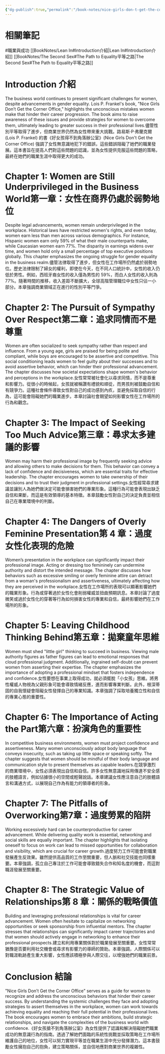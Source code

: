 ```yaml
---
{"dg-publish":true,"permalink":"/book-notes/nice-girls-don-t-get-the-corner-office/","dgPassFrontmatter":true,"created":"2024-11-27T12:30:14.077+08:00","updated":"2024-11-28T11:35:49.674+08:00"}
---
```


# 相關筆記
#職業與成功 
[[BookNotes/Lean In#Introduction介紹\|Lean In#Introduction介紹]]
[[BookNotes/The Second Sex#The Path to Equality平等之路\|The Second Sex#The Path to Equality平等之路]]
# Introduction 介紹

The business world continues to present significant challenges for women, despite advancements in gender equality. Lois P. Frankel's book, "Nice Girls Don’t Get the Corner Office," highlights the unconscious mistakes women make that hinder their career progression. The book aims to raise awareness of these issues and provide strategies for women to overcome them, ultimately leading to greater success in their professional lives.儘管性別平等取得了進步，但商業世界仍然為女性帶來重大挑戰。路易斯·P·弗蘭克爾(Lois P. Frankel) 的書《好女孩得不到角落辦公室》(Nice Girls Don't Get the Corner Office) 強調了女性無意識地犯下的錯誤，這些錯誤阻礙了她們的職業發展。這本書旨在提高人們對這些問題的認識，並為女性提供克服這些問題的策略，最終在她們的職業生涯中取得更大的成功。

# Chapter 1: Women are Still Underprivileged in the Business World第一章：女性在商界仍處於弱勢地位

Despite legal advancements, women remain underprivileged in the workplace. Historical laws have restricted women's rights, and even today, women earn less than men across various demographics. For instance, Hispanic women earn only 59% of what their male counterparts make, while Caucasian women earn 77%. The disparity in earnings widens over time, and women hold only a small percentage of top executive positions globally. This chapter emphasizes the ongoing struggle for gender equality in the business realm.儘管法律取得了進步，但女性在工作場所仍然處於弱勢地位。歷史法律限制了婦女的權利，即使在今天，在不同人口統計中，女性的收入仍低於男性。例如，西班牙裔女性的收入僅為男性的 59%，而白人女性的收入則為 77%。隨著時間的推移，收入差距不斷擴大，全球高階管理職位中女性只佔一小部分。本章強調商業領域正在進行的性別平等鬥爭。

# Chapter 2: The Pursuit of Sympathy Over Respect第二章：追求同情而不是尊重

Women are often socialized to seek sympathy rather than respect and influence. From a young age, girls are praised for being polite and compliant, while boys are encouraged to be assertive and competitive. This social conditioning leads women to feel guilty about their successes and to avoid assertive behavior, which can hinder their professional advancement. The chapter discusses how societal expectations shape women's behavior and perceptions in the workplace.女性常常被社會化以尋求同情，而不是尊重和影響力。從很小的時候起，女孩就被稱讚有禮貌和順從，而男孩則被鼓勵自信和有競爭力。這種社會條件導致女性對自己的成功感到內疚，並避免採取自信的行為，這可能會阻礙她們的職業進步。本章討論社會期望如何影響女性在工作場所的行為和觀念。

# Chapter 3: The Impact of Seeking Too Much Advice第三章：尋求太多建議的影響

Women may harm their professional image by frequently seeking advice and allowing others to make decisions for them. This behavior can convey a lack of confidence and decisiveness, which are essential traits for effective leadership. The chapter encourages women to take ownership of their decisions and to trust their judgment in professional settings.女性經常尋求建議並讓別人為她們做決定可能會損害她們的專業形象。這種行為可能會表現出缺乏自信和果斷，而這是有效領導的基本特徵。本章鼓勵女性對自己的決定負責並相信自己在專業環境中的判斷。

# Chapter 4: The Dangers of Overly Feminine Presentation第 4 章：過度女性化表現的危險

Women’s presentation in the workplace can significantly impact their professional image. Acting or dressing too femininely can undermine authority and distort the intended message. The chapter discusses how behaviors such as excessive smiling or overly feminine attire can detract from a woman's professionalism and assertiveness, ultimately affecting how they are perceived in the workplace.女性在工作場所的表現可以顯著影響她們的職業形象。行為或穿著過於女性化會削弱權威並扭曲預期訊息。本章討論了過度微笑或過於女性化的穿著等行為如何損害女性的專業和自信，最終影響她們在工作場所的形象。

# Chapter 5: Leaving Childhood Thinking Behind第五章：拋棄童年思維

Women must shed "little girl" thinking to succeed in business. Viewing male authority figures as father figures can lead to emotional responses that cloud professional judgment. Additionally, ingrained self-doubt can prevent women from asserting their expertise. The chapter emphasizes the importance of adopting a professional mindset that fosters independence and confidence.女性要想在事業上取得成功，就必須擺脫「小女孩」思維。將男性權威人物視為父親形象可能會導致情緒反應，進而影響專業判斷。此外，根深蒂固的自我懷疑會阻礙女性發揮自己的專業知識。本章強調了採取培養獨立性和自信的專業心態的重要性。

# Chapter 6: The Importance of Acting the Part第六章：扮演角色的重要性

In competitive business environments, women must project confidence and assertiveness. Many women unconsciously adopt body language that conveys insecurity, such as taking up little space or speaking softly. The chapter suggests that women should be mindful of their body language and communication style to present themselves as capable leaders.在競爭激烈的商業環境中，女性必須表現出自信和自信。許多女性無意識地採用傳達不安全感的肢體語言，例如佔據很小的空間或輕聲說話。本章建議女性應注意自己的肢體語言和溝通方式，以展現自己作為有能力的領導者的形象。

# Chapter 7: The Pitfalls of Overworking第7章：過度勞累的陷阱

Working excessively hard can be counterproductive for career advancement. While delivering quality work is essential, networking and social skills are equally important. The chapter highlights that isolating oneself to focus on work can lead to missed opportunities for collaboration and visibility, which are crucial for career growth.過度努力工作可能會對職業發展產生反效果。雖然提供高品質的工作至關重要，但人脈和社交技能也同樣重要。本章強調，孤立自己專注於工作可能會導致錯失合作和知名度的機會，而這對職涯發展至關重要。

# Chapter 8: The Strategic Value of Relationships第 8 章：關係的戰略價值

Building and leveraging professional relationships is vital for career advancement. Women often hesitate to capitalize on networking opportunities or seek sponsorship from influential mentors. The chapter stresses that relationships can significantly impact career trajectories and that women should actively engage in networking to enhance their professional prospects.建立和利用專業關係對於職業發展至關重要。女性常常猶豫是否要利用社交機會或尋求有影響力的導師的贊助。本章強調，人際關係可以對職涯軌跡產生重大影響，女性應該積極參與人際交往，以增強她們的職業前景。

# Conclusion 結論

"Nice Girls Don’t Get the Corner Office" serves as a guide for women to recognize and address the unconscious behaviors that hinder their career success. By understanding the systemic challenges they face and adopting strategies to assert themselves in the workplace, women can work towards achieving equality and reaching their full potential in their professional lives. The book encourages women to embrace their ambitions, build strategic relationships, and navigate the complexities of the business world with confidence.《好女孩搶不到角落辦公室》為女性提供了認識和解決阻礙她們職業成功的無意識行為的指南。透過了解她們面臨的系統性挑戰並採取策略在工作場所維護自己的地位，女性可以努力實現平等並在職業生涯中充分發揮潛力。這本書鼓勵女性擁抱自己的抱負，建立策略關係，並自信地應對商業世界的複雜性。